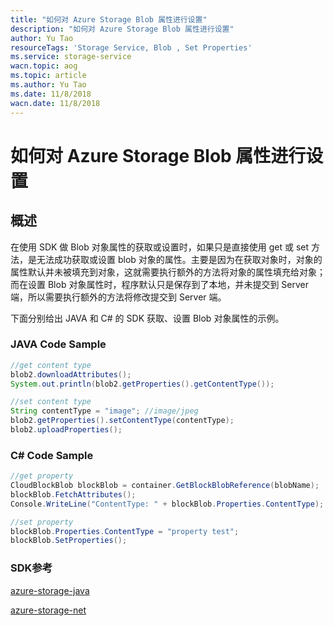 ```yaml
---
title: "如何对 Azure Storage Blob 属性进行设置"
description: "如何对 Azure Storage Blob 属性进行设置"
author: Yu Tao
resourceTags: 'Storage Service, Blob , Set Properties'
ms.service: storage-service
wacn.topic: aog
ms.topic: article
ms.author: Yu Tao
ms.date: 11/8/2018
wacn.date: 11/8/2018
---
```

# 如何对 Azure Storage Blob 属性进行设置

## 概述

在使用 SDK 做 Blob 对象属性的获取或设置时，如果只是直接使用 get 或 set 方法，是无法成功获取或设置 blob 对象的属性。主要是因为在获取对象时，对象的属性默认并未被填充到对象，这就需要执行额外的方法将对象的属性填充给对象；而在设置 Blob 对象属性时，程序默认只是保存到了本地，并未提交到 Server 端，所以需要执行额外的方法将修改提交到 Server 端。

下面分别给出 JAVA 和 C# 的 SDK 获取、设置 Blob 对象属性的示例。

### JAVA Code Sample

```JAVA
//get content type
blob2.downloadAttributes();
System.out.println(blob2.getProperties().getContentType());

//set content type
String contentType = "image"; //image/jpeg
blob2.getProperties().setContentType(contentType);
blob2.uploadProperties();
```

### C# Code Sample

```C#
//get property
CloudBlockBlob blockBlob = container.GetBlockBlobReference(blobName);
blockBlob.FetchAttributes();
Console.WriteLine("ContentType: " + blockBlob.Properties.ContentType);

//set property
blockBlob.Properties.ContentType = "property test";
blockBlob.SetProperties();
```

### SDK参考

[azure-storage-java](https://github.com/Azure/azure-storage-java)

[azure-storage-net](https://github.com/Azure/azure-storage-net)